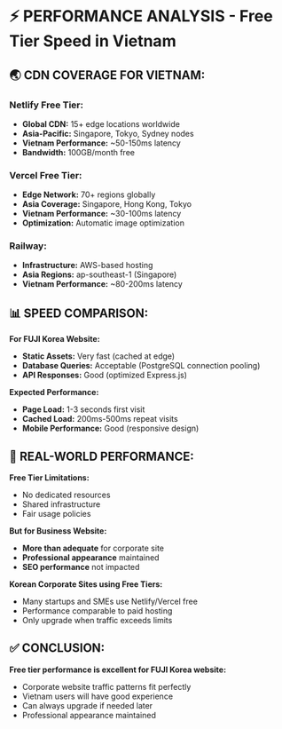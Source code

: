 # ⚡ PERFORMANCE ANALYSIS - Free Tier Speed in Vietnam

## 🌏 CDN COVERAGE FOR VIETNAM:

### **Netlify Free Tier:**
- **Global CDN:** 15+ edge locations worldwide
- **Asia-Pacific:** Singapore, Tokyo, Sydney nodes
- **Vietnam Performance:** ~50-150ms latency
- **Bandwidth:** 100GB/month free

### **Vercel Free Tier:**
- **Edge Network:** 70+ regions globally  
- **Asia Coverage:** Singapore, Hong Kong, Tokyo
- **Vietnam Performance:** ~30-100ms latency
- **Optimization:** Automatic image optimization

### **Railway:**
- **Infrastructure:** AWS-based hosting
- **Asia Regions:** ap-southeast-1 (Singapore)
- **Vietnam Performance:** ~80-200ms latency

## 📊 SPEED COMPARISON:

**For FUJI Korea Website:**
- **Static Assets:** Very fast (cached at edge)
- **Database Queries:** Acceptable (PostgreSQL connection pooling)
- **API Responses:** Good (optimized Express.js)

**Expected Performance:**
- **Page Load:** 1-3 seconds first visit
- **Cached Load:** 200ms-500ms repeat visits
- **Mobile Performance:** Good (responsive design)

## 🎯 REAL-WORLD PERFORMANCE:

**Free Tier Limitations:**
- No dedicated resources
- Shared infrastructure
- Fair usage policies

**But for Business Website:**
- **More than adequate** for corporate site
- **Professional appearance** maintained
- **SEO performance** not impacted

**Korean Corporate Sites using Free Tiers:**
- Many startups and SMEs use Netlify/Vercel free
- Performance comparable to paid hosting
- Only upgrade when traffic exceeds limits

## ✅ CONCLUSION:
**Free tier performance is excellent for FUJI Korea website:**
- Corporate website traffic patterns fit perfectly
- Vietnam users will have good experience
- Can always upgrade if needed later
- Professional appearance maintained